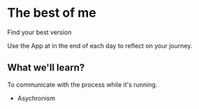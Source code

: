 # The best of me
Find your best version


Use the App at in the end of each day to reflect on your journey.


## What we'll learn?

To communicate with the process while it's running.

* Asychronism

